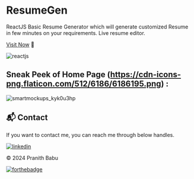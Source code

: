 # ResumeGen
ReactJS Basic Resume Generator which will generate customized Resume in few minutes on your requirements.
Live resume editor.

[Visit Now](https://resumegencom.netlify.app) 🚀


![reactjs](https://img.shields.io/badge/React-20232A?style=for-the-badge&logo=react&logoColor=61DAFB)&nbsp;

## Sneak  Peek of Home Page (https://cdn-icons-png.flaticon.com/512/6186/6186195.png) :
![smartmockups_kyk0u3hp](https://user-images.githubusercontent.com/64949957/159115313-ae8bf72c-2a79-425d-8520-32b6ba3e0fcf.jpg)


<h2>📬 Contact</h2>

If you want to contact me, you can reach me through below handles.

[![linkedin](https://img.shields.io/badge/LinkedIn-0077B5?style=for-the-badge&logo=linkedin&logoColor=white)](https://www.linkedin.com/in/pranithmanuri/)

© 2024 Pranith Babu


[![forthebadge](https://forthebadge.com/images/badges/built-with-love.svg)](https://forthebadge.com)
